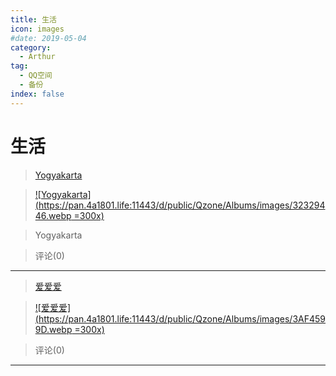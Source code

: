 ```yaml
---
title: 生活
icon: images
#date: 2019-05-04
category:
  - Arthur
tag:
  - QQ空间
  - 备份
index: false
---
```


# 生活

> [Yogyakarta](/Arthur/Qzone/相册/生活/Yogyakarta)

> [![Yogyakarta](https://pan.4a1801.life:11443/d/public/Qzone/Albums/images/32329446.webp =300x)](/Arthur/Qzone/相册/生活/Yogyakarta)

> Yogyakarta

> 评论(0)

---

> [爱爱爱](/Arthur/Qzone/相册/生活/爱爱爱)

> [![爱爱爱](https://pan.4a1801.life:11443/d/public/Qzone/Albums/images/3AF4599D.webp =300x)](/Arthur/Qzone/相册/生活/爱爱爱)

>

> 评论(0)

---
